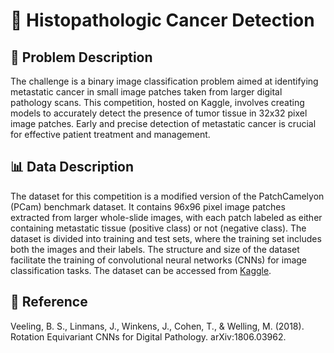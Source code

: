 # 🏥 Histopathologic Cancer Detection

## 📝 Problem Description
The challenge is a binary image classification problem aimed at identifying metastatic cancer in small image patches taken from larger digital pathology scans. This competition, hosted on Kaggle, involves creating models to accurately detect the presence of tumor tissue in 32x32 pixel image patches. Early and precise detection of metastatic cancer is crucial for effective patient treatment and management.

## 📊 Data Description
The dataset for this competition is a modified version of the PatchCamelyon (PCam) benchmark dataset. It contains 96x96 pixel image patches extracted from larger whole-slide images, with each patch labeled as either containing metastatic tissue (positive class) or not (negative class). The dataset is divided into training and test sets, where the training set includes both the images and their labels. The structure and size of the dataset facilitate the training of convolutional neural networks (CNNs) for image classification tasks. The dataset can be accessed from [Kaggle](https://www.kaggle.com/competitions/histopathologic-cancer-detection).

## 🔗 Reference
Veeling, B. S., Linmans, J., Winkens, J., Cohen, T., & Welling, M. (2018). Rotation Equivariant CNNs for Digital Pathology. arXiv:1806.03962.